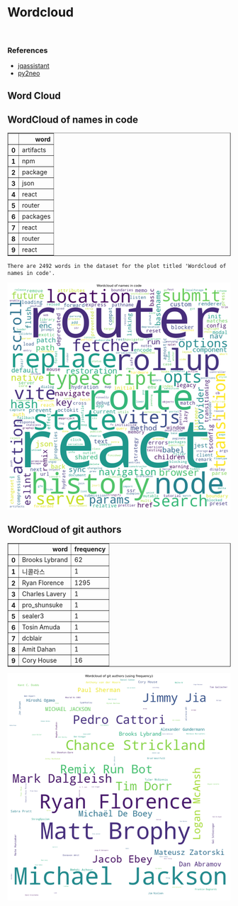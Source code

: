 # Wordcloud
<br>  

### References
- [jqassistant](https://jqassistant.org)
- [py2neo](https://py2neo.org/2021.1/)





## Word Cloud

## WordCloud of names in code




<div>
<table border="1" class="dataframe">
  <thead>
    <tr style="text-align: right;">
      <th></th>
      <th>word</th>
    </tr>
  </thead>
  <tbody>
    <tr>
      <th>0</th>
      <td>artifacts</td>
    </tr>
    <tr>
      <th>1</th>
      <td>npm</td>
    </tr>
    <tr>
      <th>2</th>
      <td>package</td>
    </tr>
    <tr>
      <th>3</th>
      <td>json</td>
    </tr>
    <tr>
      <th>4</th>
      <td>react</td>
    </tr>
    <tr>
      <th>5</th>
      <td>router</td>
    </tr>
    <tr>
      <th>6</th>
      <td>packages</td>
    </tr>
    <tr>
      <th>7</th>
      <td>react</td>
    </tr>
    <tr>
      <th>8</th>
      <td>router</td>
    </tr>
    <tr>
      <th>9</th>
      <td>react</td>
    </tr>
  </tbody>
</table>
</div>



    There are 2492 words in the dataset for the plot titled 'Wordcloud of names in code'.



    
![png](Wordcloud_files/Wordcloud_14_1.png)
    


## WordCloud of git authors




<div>
<table border="1" class="dataframe">
  <thead>
    <tr style="text-align: right;">
      <th></th>
      <th>word</th>
      <th>frequency</th>
    </tr>
  </thead>
  <tbody>
    <tr>
      <th>0</th>
      <td>Brooks Lybrand</td>
      <td>62</td>
    </tr>
    <tr>
      <th>1</th>
      <td>니콜라스</td>
      <td>1</td>
    </tr>
    <tr>
      <th>2</th>
      <td>Ryan Florence</td>
      <td>1295</td>
    </tr>
    <tr>
      <th>3</th>
      <td>Charles Lavery</td>
      <td>1</td>
    </tr>
    <tr>
      <th>4</th>
      <td>pro_shunsuke</td>
      <td>1</td>
    </tr>
    <tr>
      <th>5</th>
      <td>sealer3</td>
      <td>1</td>
    </tr>
    <tr>
      <th>6</th>
      <td>Tosin Amuda</td>
      <td>1</td>
    </tr>
    <tr>
      <th>7</th>
      <td>dcblair</td>
      <td>1</td>
    </tr>
    <tr>
      <th>8</th>
      <td>Amit Dahan</td>
      <td>1</td>
    </tr>
    <tr>
      <th>9</th>
      <td>Cory House</td>
      <td>16</td>
    </tr>
  </tbody>
</table>
</div>




    
![png](Wordcloud_files/Wordcloud_17_0.png)
    

